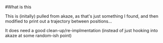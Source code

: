 #What is this

This is (initally) pulled from akaze, as that's just something I found, and then modified to print out a trajectory between positions...

It does need a good clean-up/re-implmentation (instead of just hooking into akaze at some random-ish point)
